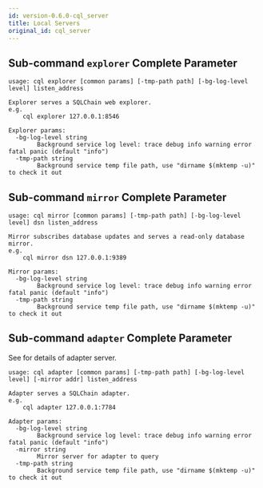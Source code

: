 ```yaml
---
id: version-0.6.0-cql_server
title: Local Servers
original_id: cql_server
---
```


## Sub-command `explorer` Complete Parameter

    usage: cql explorer [common params] [-tmp-path path] [-bg-log-level level] listen_address
    
    Explorer serves a SQLChain web explorer.
    e.g.
        cql explorer 127.0.0.1:8546
    
    Explorer params:
      -bg-log-level string
            Background service log level: trace debug info warning error fatal panic (default "info")
      -tmp-path string
            Background service temp file path, use "dirname $(mktemp -u)" to check it out
    

## Sub-command `mirror` Complete Parameter

    usage: cql mirror [common params] [-tmp-path path] [-bg-log-level level] dsn listen_address
    
    Mirror subscribes database updates and serves a read-only database mirror.
    e.g.
        cql mirror dsn 127.0.0.1:9389
    
    Mirror params:
      -bg-log-level string
            Background service log level: trace debug info warning error fatal panic (default "info")
      -tmp-path string
            Background service temp file path, use "dirname $(mktemp -u)" to check it out
    

## Sub-command `adapter` Complete Parameter

See <adapter> for details of adapter server.

    usage: cql adapter [common params] [-tmp-path path] [-bg-log-level level] [-mirror addr] listen_address
    
    Adapter serves a SQLChain adapter.
    e.g.
        cql adapter 127.0.0.1:7784
    
    Adapter params:
      -bg-log-level string
            Background service log level: trace debug info warning error fatal panic (default "info")
      -mirror string
            Mirror server for adapter to query
      -tmp-path string
            Background service temp file path, use "dirname $(mktemp -u)" to check it out